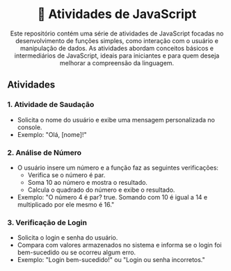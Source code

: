 

<h1 align="center">🚀 Atividades de JavaScript </h1>

<p align="center">
  Este repositório contém uma série de atividades de JavaScript focadas no desenvolvimento de funções simples, como interação com o usuário e manipulação de dados. As atividades abordam conceitos básicos e intermediários de JavaScript, ideais para iniciantes e para quem deseja melhorar a compreensão da linguagem.
</p>

## Atividades

### 1. **Atividade de Saudação**
   - Solicita o nome do usuário e exibe uma mensagem personalizada no console.
   - Exemplo: "Olá, [nome]!"

### 2. **Análise de Número**
   - O usuário insere um número e a função faz as seguintes verificações:
     - Verifica se o número é par.
     - Soma 10 ao número e mostra o resultado.
     - Calcula o quadrado do número e exibe o resultado.
   - Exemplo: "O número 4 é par? true. Somando com 10 é igual a 14 e multiplicado por ele mesmo é 16."

### 3. **Verificação de Login**
   - Solicita o login e senha do usuário.
   - Compara com valores armazenados no sistema e informa se o login foi bem-sucedido ou se ocorreu algum erro.
   - Exemplo: "Login bem-sucedido!" ou "Login ou senha incorretos."

